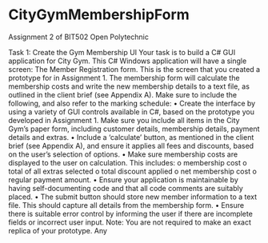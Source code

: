 # CityGymMembershipForm
Assignment 2 of BIT502 Open Polytechnic

Task 1: Create the Gym Membership UI
Your task is to build a C# GUI application for City Gym. This C# Windows application
will have a single screen: The Member Registration form. This is the screen that you
created a prototype for in Assignment 1.
The membership form will calculate the membership costs and write the new
membership details to a text file, as outlined in the client brief (see Appendix A).
Make sure to include the following, and also refer to the marking schedule:
  • Create the interface by using a variety of GUI controls available in C#, based
  on the prototype you developed in Assignment 1. Make sure you include all
  items in the City Gym’s paper form, including customer details, membership
  details, payment details and extras.
  • Include a ‘calculate’ button, as mentioned in the client brief (see Appendix A),
  and ensure it applies all fees and discounts, based on the user’s selection of
  options.
  • Make sure membership costs are displayed to the user on calculation. This
  includes:
    o membership cost
    o total of all extras selected
    o total discount applied
    o net membership cost
    o regular payment amount.
  • Ensure your application is maintainable by having self-documenting code and
  that all code comments are suitably placed.
  • The submit button should store new member information to a text file. This
  should capture all details from the membership form.
  • Ensure there is suitable error control by informing the user if there are
incomplete fields or incorrect user input.
Note: You are not required to make an exact replica of your prototype. Any
